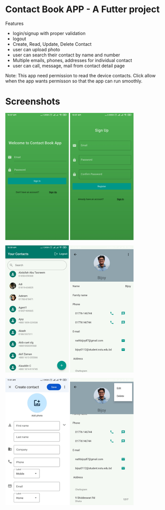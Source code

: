 # Contact Book APP - A Futter project

Features
 - login/signup with proper validation
 - logout
 - Create, Read, Update, Delete Contact
 - user can upload photo
 - user can search their contact by name and number
 - Multiple emails, phones, addresses for individual contact
 - user can  call, message, mail from contact detail page

Note: This app need permission to read the device contacts. Click allow when the app wants permisson so that the app can run smoothly. 

# Screenshots
<p float="left">
  <img src="screenshots/login.jpg" width="200">   
  <img src="screenshots/signup.jpg" width="200">  
 </p>
<p float="left">
  <img src="screenshots/contact_list.jpg" width="200">  
  <img src="screenshots/contact_details.jpg" width="200">
</p>
<p float="left">
  <img src="screenshots/add_contact.jpg" width="200">  
  <img src="screenshots/Edit_delete_contact.jpg" width="200">  
</p>





